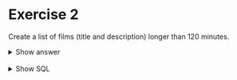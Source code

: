 # Exercise 2

Create a list of films (title and description) longer than 120 minutes.

<details>
<summary>Show answer</summary>

![img_3.png](img_2.png)

</details>

<br/>

<details>
<summary>Show SQL</summary>

```sql
SELECT title, description
FROM film
WHERE length > 120;
```

</details>